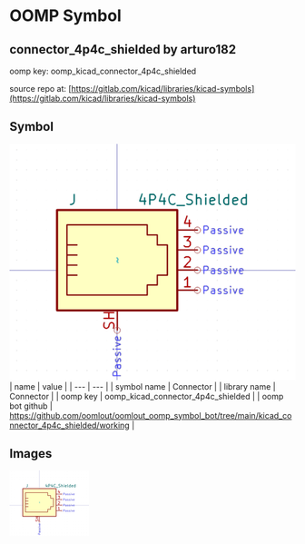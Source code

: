 # OOMP Symbol  
## connector_4p4c_shielded  by arturo182  
  
oomp key: oomp_kicad_connector_4p4c_shielded  
  
source repo at: [https://gitlab.com/kicad/libraries/kicad-symbols](https://gitlab.com/kicad/libraries/kicad-symbols)  
## Symbol  
  
[![working.png](working_600.png)](working.png)  
| name | value | 
| --- | --- | 
| symbol name | Connector | 
| library name | Connector | 
| oomp key | oomp_kicad_connector_4p4c_shielded | 
| oomp bot github | https://github.com/oomlout/oomlout_oomp_symbol_bot/tree/main/kicad_connector_4p4c_shielded/working | 
## Images  
  
[![working.png](working_140.png)](working.png)  
